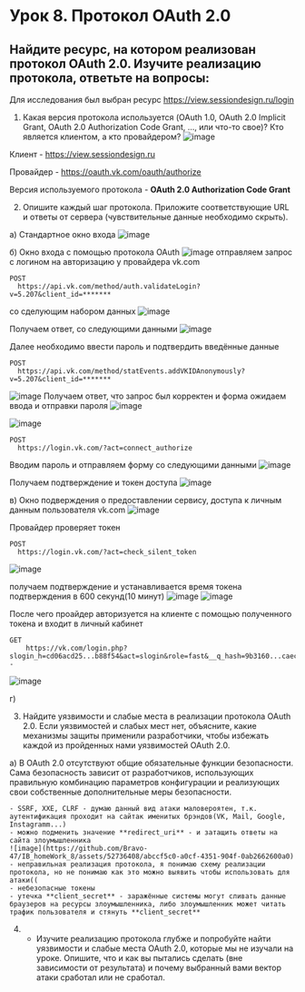 # Урок 8. Протокол OAuth 2.0

## Найдите ресурс, на котором реализован протокол OAuth 2.0. Изучите реализацию протокола, ответьте на вопросы:
Для исследования был выбран ресурс https://view.sessiondesign.ru/login

1. Какая версия протокола используется (OAuth 1.0, OAuth 2.0 Implicit Grant, OAuth 2.0 Authorization Code Grant, …, или что-то свое)? Кто является клиентом, а кто провайдером?
![image](https://github.com/Bravo-47/IB_homeWork_8/assets/52736408/a7b8a6d3-4f6a-4951-ae3d-638c85d39f13)

Клиент - https://view.sessiondesign.ru

Провайдер - https://oauth.vk.com/oauth/authorize

Версия используемого протокола - **OAuth 2.0 Authorization Code Grant**

2. Опишите каждый шаг протокола. Приложите соответствующие URL и ответы от сервера (чувствительные данные необходимо скрыть).

  а) Стандартное окно входа 
  ![image](https://github.com/Bravo-47/IB_homeWork_8/assets/52736408/c21bea85-965a-42c4-bf0a-54544419fda9)


  б) Окно входа с помощью протокола OAuth
  ![image](https://github.com/Bravo-47/IB_homeWork_8/assets/52736408/f8c25678-a5f4-408d-9088-d0832289e5e1)
  отправляем запрос с логином на авторизацию у провайдера vk.com
  ```
  POST
	https://api.vk.com/method/auth.validateLogin?v=5.207&client_id=*******
  ```
  со сделующим набором данных
  ![image](https://github.com/Bravo-47/IB_homeWork_8/assets/52736408/2693885c-b598-49f8-96a6-a0107e84370f)

 Получаем ответ, со следующими данными
 ![image](https://github.com/Bravo-47/IB_homeWork_8/assets/52736408/69280966-9a7e-4026-af3a-9343408e54fa)

  Далее необходимо ввести пароль и подтвердить введённые данные
  ```
  POST
	https://api.vk.com/method/statEvents.addVKIDAnonymously?v=5.207&client_id=*******
  ```
  ![image](https://github.com/Bravo-47/IB_homeWork_8/assets/52736408/cc9649fa-27d0-49e7-a317-0a3e6391c0cf)
  Получаем ответ, что запрос был корректен и форма ожидаем ввода и отправки пароля
  ![image](https://github.com/Bravo-47/IB_homeWork_8/assets/52736408/f6dc5ab4-86fc-40b7-aa11-503cae57f240)

  ![image](https://github.com/Bravo-47/IB_homeWork_8/assets/52736408/f3478263-7af8-4571-a450-cb91eefe9473)
  ```
  POST
	https://login.vk.com/?act=connect_authorize
 ```
  Вводим пароль и отправляем форму со следующими данными
  ![image](https://github.com/Bravo-47/IB_homeWork_8/assets/52736408/d0843840-2ce6-4deb-9610-650b3ba0ae2c)

  Получаем подтверждение и токен доступа
  ![image](https://github.com/Bravo-47/IB_homeWork_8/assets/52736408/eac05595-664d-43a1-978d-94a6f8ca36c2)

  в) Окно подверждения о предоставлении сервису, доступа к личным данным пользователя vk.com
  ![image](https://github.com/Bravo-47/IB_homeWork_8/assets/52736408/983cb389-7561-415f-8869-54d1ea1b7d5d)

  Провайдер проверяет токен
  ```
  POST
	https://login.vk.com/?act=check_silent_token
 ```
![image](https://github.com/Bravo-47/IB_homeWork_8/assets/52736408/7da80753-6f96-40a1-b4d8-f046bbb6356b)

получаем подтверждение и устанавливается время токена подтверждения в 600 секунд(10 минут)
![image](https://github.com/Bravo-47/IB_homeWork_8/assets/52736408/46ee5249-9b1d-4add-8d9c-6d2231c4812f)
![image](https://github.com/Bravo-47/IB_homeWork_8/assets/52736408/4baabf1a-3f2c-42ea-a8aa-5a121315d1ea)

После чего проайдер авторизуется на клиенте с помощью полученного токена и входит в личный кабинет
```
GET
	https://vk.com/login.php?slogin_h=cd06acd25...b88f54&act=slogin&role=fast&__q_hash=9b3160...caec&iuh=1695407...a1979076b4585&_openBrowser=1&to=aHR0c...4VVRuNmU2cy1xMA--
```

![image](https://github.com/Bravo-47/IB_homeWork_8/assets/52736408/c12c4042-6c76-4e66-9e1f-be7ff6ec3459)


  г) 

3. Найдите уязвимости и слабые места в реализации протокола OAuth 2.0. Если уязвимостей и слабых мест нет, объясните, какие механизмы защиты применили разработчики, чтобы избежать каждой из пройденных нами уязвимостей OAuth 2.0.

  а) В OAuth 2.0 отсутствуют общие обязательные функции безопасности. Сама безопасность зависит от разработчиков, использующих правильную комбинацию параметров конфигурации и реализующих свои собственные дополнительные меры безопасности.
  
    - SSRF, XXE, CLRF - думаю данный вид атаки маловероятен, т.к. аутентификация проходит на сайтак именитых брэндов(VK, Mail, Google, Instagramm...)
    - можно подменить значение **redirect_uri** - и затащить ответы на сайта злоумышленника
    ![image](https://github.com/Bravo-47/IB_homeWork_8/assets/52736408/abccf5c0-a0cf-4351-904f-0ab2662600a0)
    - неправильная реализация протокола, я понимаю схему реализации протокола, но не понимаю как это можно выявить чтобы использовать для атаки((
    - небезопасные токены
    - утечка **client_secret** - заражённые системы могут сливать данные браузеров на ресурсы злоумышленника, либо злоумышленник может читать трафик пользователя и стянуть **client_secret**


4. * Изучите реализацию протокола глубже и попробуйте найти уязвимости и слабые места OAuth 2.0, которые мы не изучали на уроке. Опишите, что и как вы пытались сделать (вне зависимости от результата) и почему выбранный вами вектор атаки сработал или не сработал.
